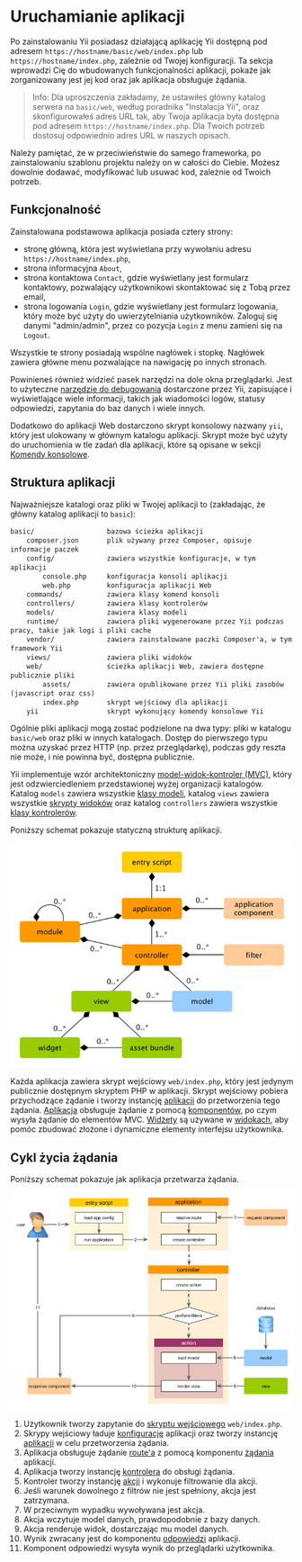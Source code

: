 Uruchamianie aplikacji
====================

Po zainstalowaniu Yii posiadasz działającą aplikację Yii dostępną pod adresem `https://hostname/basic/web/index.php` lub `https://hostname/index.php`, zależnie od Twojej konfiguracji.
Ta sekcja wprowadzi Cię do wbudowanych funkcjonalności aplikacji, pokaże jak zorganizowany jest jej kod oraz jak aplikacja obsługuje żądania.

> Info: Dla uproszczenia zakładamy, że ustawiłeś główny katalog serwera na `basic/web`, według poradnika "Instalacja Yii", oraz skonfigurowałeś adres URL tak, aby Twoja aplikacja była 
> dostępna pod adresem `https://hostname/index.php`.
> Dla Twoich potrzeb dostosuj odpowiednio adres URL w naszych opisach.

Należy pamiętać, że w przeciwieństwie do samego frameworka, po zainstalowaniu szablonu projektu należy on w całości do Ciebie. Możesz dowolnie dodawać, modyfikować lub usuwać kod, 
zależnie od Twoich potrzeb.
  
Funkcjonalność <span id="functionality"></span>
-------------

Zainstalowana podstawowa aplikacja posiada cztery strony:

* stronę główną, która jest wyświetlana przy wywołaniu adresu `https://hostname/index.php`,
* strona informacyjna `About`,
* strona kontaktowa `Contact`, gdzie wyświetlany jest formularz kontaktowy, pozwalający użytkownikowi skontaktować się z Tobą przez email,
* strona logowania `Login`, gdzie wyświetlany jest formularz logowania, który może być użyty do uwierzytelniania użytkowników. Zaloguj się danymi "admin/admin", przez co pozycja 
  `Login` z menu zamieni się na `Logout`.

Wszystkie te strony posiadają wspólne nagłówek i stopkę. Nagłówek zawiera główne menu pozwalające na nawigację po innych stronach.

Powinieneś również widzieć pasek narzędzi na dole okna przeglądarki.
Jest to użyteczne [narzędzie do debugowania](https://github.com/yiisoft/yii2-debug/blob/master/docs/guide/README.md) dostarczone przez Yii, zapisujące i wyświetlające wiele informacji, 
takich jak wiadomości logów, statusy odpowiedzi, zapytania do baz danych i wiele innych.

Dodatkowo do aplikacji Web dostarczono skrypt konsolowy nazwany `yii`, który jest ulokowany w głównym katalogu aplikacji.
Skrypt może być użyty do uruchomienia w tle zadań dla aplikacji, które są opisane w sekcji [Komendy konsolowe](tutorial-console.md).

Struktura aplikacji <span id="application-structure"></span>
---------------------

Najważniejsze katalogi oraz pliki w Twojej aplikacji to (zakładając, że główny katalog aplikacji to `basic`):

```
basic/                  bazowa ścieżka aplikacji
    composer.json       plik używany przez Composer, opisuje informacje paczek
    config/             zawiera wszystkie konfiguracje, w tym aplikacji
        console.php     konfiguracja konsoli aplikacji
        web.php         konfiguracja aplikacji Web
    commands/           zawiera klasy komend konsoli
    controllers/        zawiera klasy kontrolerów
    models/             zawiera klasy modeli
    runtime/            zawiera pliki wygenerowane przez Yii podczas pracy, takie jak logi i pliki cache
    vendor/             zawiera zainstalowane paczki Composer'a, w tym framework Yii
    views/              zawiera pliki widoków
    web/                ścieżka aplikacji Web, zawiera dostępne publicznie pliki
        assets/         zawiera opublikowane przez Yii pliki zasobów (javascript oraz css)
        index.php       skrypt wejściowy dla aplikacji
    yii                 skrypt wykonujący komendy konsolowe Yii
```

Ogólnie pliki aplikacji mogą zostać podzielone na dwa typy: pliki w katalogu `basic/web` oraz pliki w innych katalogach.
Dostęp do pierwszego typu można uzyskać przez HTTP (np. przez przeglądarkę), podczas gdy reszta nie może, i nie powinna być, dostępna publicznie.

Yii implementuje wzór architektoniczny [model-widok-kontroler (MVC)](https://wikipedia.org/wiki/Model-view-controller), który jest odzwierciedleniem przedstawionej wyżej organizacji 
katalogów.
Katalog `models` zawiera wszystkie [klasy modeli](structure-models.md), katalog `views` zawiera wszystkie [skrypty widoków](structure-views.md) oraz katalog `controllers` zawiera 
wszystkie [klasy kontrolerów](structure-controllers.md).

Poniższy schemat pokazuje statyczną strukturę aplikacji.

![Statyczna struktura aplikacji](images/application-structure.png)

Każda aplikacja zawiera skrypt wejściowy `web/index.php`, który jest jedynym publicznie dostępnym skryptem PHP w aplikacji.
Skrypt wejściowy pobiera przychodzące żądanie i tworzy instancję [aplikacji](structure-applications.md) do przetworzenia tego żądania.
[Aplikacja](structure-applications.md) obsługuje żądanie z pomocą [komponentów](concept-components.md), po czym wysyła żądanie do elementów MVC. 
[Widżety](structure-widgets.md) są używane w [widokach](structure-views.md), aby pomóc zbudować złożone i dynamiczne elementy interfejsu użytkownika.



Cykl życia żądania <span id="request-lifecycle"></span>
-----------------

Poniższy schemat pokazuje jak aplikacja przetwarza żądania.

![Cykl życia żądania](images/request-lifecycle.png)

1. Użytkownik tworzy zapytanie do [skryptu wejściowego](structure-entry-scripts.md) `web/index.php`.
2. Skrypy wejściowy ładuje [konfigurację](concept-configurations.md) aplikacji oraz tworzy instancję [aplikacji](structure-applications.md) w celu przetworzenia żądania.
3. Aplikacja obsługuje żądanie [route'a](runtime-routing.md) z pomocą komponentu [żądania](runtime-requests.md) aplikacji.
4. Aplikacja tworzy instancję [kontrolera](structure-controllers.md) do obsługi żądania.
5. Kontroler tworzy instancję [akcji](structure-controllers.md) i wykonuje filtrowanie dla akcji.
6. Jeśli warunek dowolnego z filtrów nie jest spełniony, akcja jest zatrzymana.
7. W przeciwnym wypadku wywoływana jest akcja.
8. Akcja wczytuje model danych, prawdopodobnie z bazy danych.
9. Akcja renderuje widok, dostarczając mu model danych.
10. Wynik zwracany jest do komponentu [odpowiedzi](runtime-responses.md) aplikacji.
11. Komponent odpowiedzi wysyła wynik do przeglądarki użytkownika.

